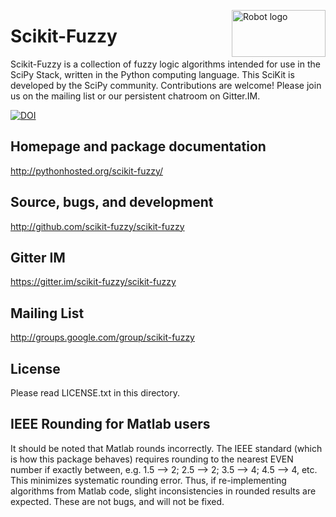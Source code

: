 <a href="https://pythonhosted.org/scikit-fuzzy/install.html"><img alt="Robot logo" src="https://pythonhosted.org/scikit-fuzzy/_static/img/logo.png" width = "150px" height = "75px" align= "right"/></a>
# Scikit-Fuzzy

Scikit-Fuzzy is a collection of fuzzy logic algorithms intended for use in the SciPy Stack, written in the Python computing language.
This SciKit is developed by the SciPy community. Contributions are welcome! Please join us on the mailing list or our persistent chatroom on Gitter.IM.

[![DOI](https://zenodo.org/badge/8872608.svg)](https://zenodo.org/badge/latestdoi/8872608)

## Homepage and package documentation
http://pythonhosted.org/scikit-fuzzy/

## Source, bugs, and development
http://github.com/scikit-fuzzy/scikit-fuzzy

## Gitter IM
https://gitter.im/scikit-fuzzy/scikit-fuzzy

## Mailing List
http://groups.google.com/group/scikit-fuzzy

License
-------
Please read LICENSE.txt in this directory.

IEEE Rounding for Matlab users
------------------------------

It should be noted that Matlab rounds incorrectly. The IEEE standard (which is
how this package behaves) requires rounding to the nearest EVEN number if
exactly between, e.g. 1.5 --> 2; 2.5 --> 2; 3.5 --> 4; 4.5 --> 4, etc. This
minimizes systematic rounding error. Thus, if re-implementing algorithms from
Matlab code, slight inconsistencies in rounded results are expected. These are
not bugs, and will not be fixed.

